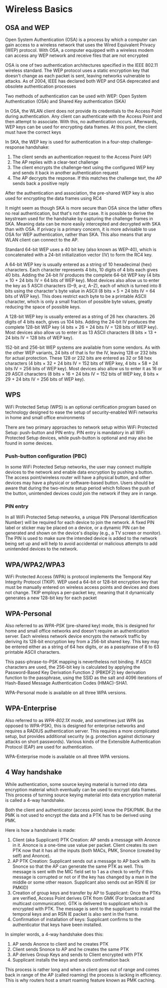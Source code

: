 # Wireless Basics

## OSA and WEP

Open System Authentication (OSA) is a process by which a computer can gain access to a wireless network that uses the Wired Equivalent Privacy (WEP) protocol. With OSA, a computer equipped with a wireless modem can access any WEP network and receive files that are not encrypted

OSA is one of two authentication architectures specified in the IEEE 802.11 wireless standard. The WEP protocol uses a static encryption key that doesn't change as each packet is sent, leaving networks vulnerable to attacks. As of 2004, IEEE has declared both WEP and OSA deprecated and obsolete authentication processes

Two methods of authentication can be used with WEP: Open System Authentication (OSA) and Shared Key authentication (SKA)

In OSA, the WLAN client does not provide its credentials to the Access Point during authentication. Any client can authenticate with the Access Point and then attempt to associate. With this, no authentication occurs. Afterwards, WEP keys can be used for encrypting data frames. At this point, the client must have the correct keys

In SKA, the WEP key is used for authentication in a four-step challenge-response handshake:

1. The client sends an authentication request to the Access Point (AP)
2. The AP replies with a clear-text challenge
3. The client encrypts the challenge-text using the configured WEP key and sends it back in another authentication request
4. The AP decrypts the response. If this matches the challenge text, the AP sends back a positive reply

After the authentication and association, the pre-shared WEP key is also used for encrypting the data frames using RC4

It might seem as though SKA is more secure than OSA since the latter offers no real authentication, but that's not the case. It is possible to derive the keystream used for the handshake by capturing the challenge frames in SKA. Meaning data can be more easily intercepted and decrypted with SKA than with OSA. If privacy is a primary concern, it is more advisable to use OSA for WEP authentication, rather than SKA. This also means that any WLAN client can connect to the AP.

Standard 64-bit WEP uses a 40 bit key (also known as WEP-40), which is concatenated with a 24-bit initialization vector (IV) to form the RC4 key.

A 64-bit WEP key is usually entered as a string of 10 hexadecimal (hex) characters. Each character represents 4 bits, 10 digits of 4 bits each gives 40 bits. Adding the 24-bit IV produces the complete 64-bit WEP key (4 bits × 10 + 24 bits IV = 64 bits of WEP key). Most devices also allow us to enter the key as 5 ASCII characters (0–9, a–z, A–Z), each of which is turned into 8 bits using the character's byte value in ASCII (8 bits × 5 + 24 bits IV = 64 bits of WEP key). This does restrict each byte to be a printable ASCII character, which is only a small fraction of possible byte values, greatly reducing the space of possible keys.

A 128-bit WEP key is usually entered as a string of 26 hex characters. 26 digits of 4 bits each, gives us 104 bits. Adding the 24-bit IV produces the complete 128-bit WEP key (4 bits × 26 + 24 bits IV = 128 bits of WEP key). Most devices also allow us to enter it as 13 ASCII characters (8 bits × 13 + 24 bits IV = 128 bits of WEP key).

152-bit and 256-bit WEP systems are available from some vendors. As with the other WEP variants, 24 bits of that is for the IV, leaving 128 or 232 bits for actual protection. These 128 or 232 bits are entered as 32 or 58 hex characters (4 bits × 32 + 24 bits IV = 152 bits of WEP key, 4 bits × 58 + 24 bits IV = 256 bits of WEP key). Most devices also allow us to enter it as 16 or 29 ASCII characters (8 bits × 16 + 24 bits IV = 152 bits of WEP key, 8 bits × 29 + 24 bits IV = 256 bits of WEP key).

## WPS

WiFi Protected Setup (WPS) is an optional certification program based on technology designed to ease the setup of security-enabled WiFi networks in home and small office environments

There are two primary approaches to network setup within WiFi Protected Setup: push-button and PIN entry. PIN entry is mandatory in all WiFi Protected Setup devices, while push-button is optional and may also be found in some devices.

### Push-button configuration (PBC)

In some WiFi Protected Setup networks, the user may connect multiple devices to the network and enable data encryption by pushing a button. The access point/wireless router will have a physical button, and other devices may have a physical or software-based button. Users should be aware that during the two-minute setup period which follows the push of the button, unintended devices could join the network if they are in range.

### PIN entry

In all WiFi Protected Setup networks, a unique PIN (Personal Identification Number) will be required for each device to join the network. A fixed PIN label or sticker may be placed on a device, or a dynamic PIN can be generated and shown on the device's display (e.g., a TV screen or monitor). The PIN is used to make sure the intended device is added to the network being set up and will help to avoid accidental or malicious attempts to add unintended devices to the network.

## WPA/WPA2/WPA3

WiFi Protected Access (WPA) is protocol implements the Temporal Key Integrity Protocol (TKIP). WEP used a 64-bit or 128-bit encryption key that must be manually entered on wireless access points and devices and does not change. TKIP employs a per-packet key, meaning that it dynamically generates a new 128-bit key for each packet

## WPA-Personal

Also referred to as _WPA-PSK_ (pre-shared key) mode, this is designed for home and small office networks and doesn't require an authentication server. Each wireless network device encrypts the network traffic by deriving its 128-bit encryption key from a 256-bit shared key. This key may be entered either as a string of 64 hex digits, or as a passphrase of 8 to 63 printable ASCII characters.

This pass-phrase-to-PSK mapping is nevertheless not binding. If ASCII characters are used, the 256-bit key is calculated by applying the Password-Based Key Derivation Function 2 (PBKDF2) key derivation function to the passphrase, using the SSID as the salt and 4096 iterations of Hash-Based Message Authentication Codes (HMAC)-SHA1.

WPA-Personal mode is available on all three WPA versions.

## WPA-Enterprise

Also referred to as _WPA-802.1X mode_, and sometimes just _WPA_ (as opposed to WPA-PSK), this is designed for enterprise networks and requires a RADIUS authentication server. This requires a more complicated setup, but provides additional security (e.g. protection against dictionary attacks on short passwords). Various kinds of the Extensible Authentication Protocol (EAP) are used for authentication.

WPA-Enterprise mode is available on all three WPA versions.

## 4 Way handshake

While authentication, some source keying material is turned into data encryption material which eventually can be used to encrypt data frames. This process of turning source keying material into data encryption material is called a 4-way handshake.

Both the client and authenticator (access point) know the PSK/PMK. But the PMK is not used to encrypt the data and a PTK has to be derived using PMK.

Here is how a handshake is made:

1. Client (aka Supplicant) PTK Creation: AP sends a message with Anonce in it. Anonce is a one-time use value per packet. Client creates its own PTK now that it has all the inputs (both MACs, PMK, Snonce (created by self) and Anonce).
2. AP PTK Creation: Supplicant sends out a message to AP back with its Snonce so that the AP can generate the same PTK as well. This message is sent with the MIC field set to 1 as a check to verify if this message is corrupted or not or if the key has changed by a man in the middle or some other reason. Supplicant also sends out an RSN IE (or PMKID)
3. Creation of group keys and transfer by AP to Supplicant: Once the PTKs are verified, Access Point derives GTK from GMK (For broadcast and multicast communication). GTK is delivered to supplicant which is encrypted with PTK. The message is sent to the supplicant to install the temporal keys and an RSN IE packet is also sent in the frame.
4. Confirmation of installation of keys: Supplicant confirms to the authenticator that keys have been installed.

In simpler words, a 4-way handshake does this:

1. AP sends Anonce to client and he creates PTK
2. Client sends Snonce to AP and he creates the same PTK
3. AP derives Group Keys and sends to Client encrypted with PTK
4. Supplicant installs the keys and sends confirmation back

This process is rather long and when a client goes out of range and comes back in range of the AP (called roaming) the process is lacking in efficiency. This is why routers host a smart roaming feature known as PMK caching.
